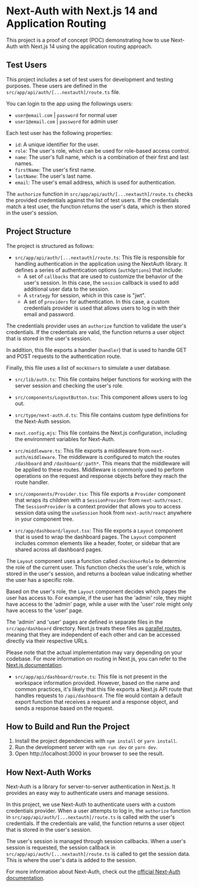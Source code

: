# Next-Auth with Next.js 14 and Application Routing

This project is a proof of concept (POC) demonstrating how to use Next-Auth with Next.js 14 using the application routing approach.

## Test Users

This project includes a set of test users for development and testing purposes. These users are defined in the `src/app/api/auth/[...nextauth]/route.ts` file.

You can login to the app using the followings users:

- `user@email.com` | `password` for normal user
- `user1@email.com` | `password` for admin user

Each test user has the following properties:

- `id`: A unique identifier for the user.
- `role`: The user's role, which can be used for role-based access control.
- `name`: The user's full name, which is a combination of their first and last names.
- `firstName`: The user's first name.
- `lastName`: The user's last name.
- `email`: The user's email address, which is used for authentication.

The `authorize` function in `src/app/api/auth/[...nextauth]/route.ts` checks the provided credentials against the list of test users. If the credentials match a test user, the function returns the user's data, which is then stored in the user's session.

## Project Structure

The project is structured as follows:

- `src/app/api/auth/[...nextauth]/route.ts`: This file is responsible for handling authentication in the application using the NextAuth library. It defines a series of authentication options (`authOptions`) that include:
  - A set of `callbacks` that are used to customize the behavior of the user's session. In this case, the `session` callback is used to add additional user data to the session.
  - A `strategy` for session, which in this case is "jwt".
  - A set of `providers` for authentication. In this case, a custom credentials provider is used that allows users to log in with their email and password.

The credentials provider uses an `authorize` function to validate the user's credentials. If the credentials are valid, the function returns a user object that is stored in the user's session.

In addition, this file exports a handler (`handler`) that is used to handle GET and POST requests to the authentication route.

Finally, this file uses a list of `mockUsers` to simulate a user database.

- `src/lib/auth.ts`: This file contains helper functions for working with the server session and checking the user's role.

- `src/components/LogoutButton.tsx`: This component allows users to log out.

- `src/type/next-auth.d.ts`: This file contains custom type definitions for the Next-Auth session.

- `next.config.mjs`: This file contains the Next.js configuration, including the environment variables for Next-Auth.

- `src/middleware.ts`: This file exports a middleware from `next-auth/middleware`. The middleware is configured to match the routes `/dashboard` and `/dashboard/:path*`. This means that the middleware will be applied to these routes. Middleware is commonly used to perform operations on the request and response objects before they reach the route handler.

- `src/components/Provider.tsx`: This file exports a `Provider` component that wraps its children with a `SessionProvider` from `next-auth/react`. The `SessionProvider` is a context provider that allows you to access session data using the `useSession` hook from `next-auth/react` anywhere in your component tree.

- `src/app/dashboard/layout.tsx`: This file exports a `Layout` component that is used to wrap the dashboard pages. The `Layout` component includes common elements like a header, footer, or sidebar that are shared across all dashboard pages.

The `Layout` component uses a function called `checkUserRole` to determine the role of the current user. This function checks the user's role, which is stored in the user's session, and returns a boolean value indicating whether the user has a specific role.

Based on the user's role, the `Layout` component decides which pages the user has access to. For example, if the user has the 'admin' role, they might have access to the 'admin' page, while a user with the 'user' role might only have access to the 'user' page.

The 'admin' and 'user' pages are defined in separate files in the `src/app/dashboard` directory. Next.js treats these files as [parallel routes](https://nextjs.org/docs/app/building-your-application/routing/parallel-routes), meaning that they are independent of each other and can be accessed directly via their respective URLs.

Please note that the actual implementation may vary depending on your codebase. For more information on routing in Next.js, you can refer to the [Next.js documentation](https://nextjs.org/docs/app/building-your-application/routing/parallel-routes).

- `src/app/api/dashboard/route.ts`: This file is not present in the workspace information provided. However, based on the name and common practices, it's likely that this file exports a Next.js API route that handles requests to `/api/dashboard`. The file would contain a default export function that receives a request and a response object, and sends a response based on the request.

## How to Build and Run the Project

1. Install the project dependencies with `npm install` or `yarn install`.
2. Run the development server with `npm run dev` or `yarn dev`.
3. Open http://localhost:3000 in your browser to see the result.

## How Next-Auth Works

Next-Auth is a library for server-to-server authentication in Next.js. It provides an easy way to authenticate users and manage sessions.

In this project, we use Next-Auth to authenticate users with a custom credentials provider. When a user attempts to log in, the `authorize` function in `src/app/api/auth/[...nextauth]/route.ts` is called with the user's credentials. If the credentials are valid, the function returns a user object that is stored in the user's session.

The user's session is managed through session callbacks. When a user's session is requested, the session callback in `src/app/api/auth/[...nextauth]/route.ts` is called to get the session data. This is where the user's data is added to the session.

For more information about Next-Auth, check out the [official Next-Auth documentation](https://next-auth.js.org/).
